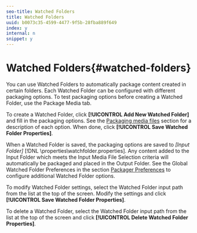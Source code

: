 ```yaml
---
seo-title: Watched Folders
title: Watched Folders
uuid: b0073c35-4599-4477-9f5b-28fba889f649
index: y
internal: n
snippet: y
---
```


# Watched Folders{#watched-folders}

You can use Watched Folders to automatically package content created in certain folders. Each Watched Folder can be configured with different packaging options. To test packaging options before creating a Watched Folder, use the Package Media tab.

To create a Watched Folder, click **[!UICONTROL Add New Watched Folder]** and fill in the packaging options. See the [Packaging media files](c_xgep_using-aaxs-for-protecting-content-packaging-media-files.md) section for a description of each option. When done, click **[!UICONTROL Save Watched Folder Properties]**.

When a Watched Folder is saved, the packaging options are saved to *[Input Folder]* [!DNL \properties\watchfolder.properties]. Any content added to the Input Folder which meets the Input Media File Selection criteria will automatically be packaged and placed in the Output Folder. See the Global Watched Folder Preferences in the section [Packager Preferences](c_xgep_using-aaxs-ref-impl-initial-fam-setup-pkg-prefs.md) to configure additional Watched Folder options.

To modify Watched Folder settings, select the Watched Folder input path from the list at the top of the screen. Modify the settings and click **[!UICONTROL Save Watched Folder Properties]**.

To delete a Watched Folder, select the Watched Folder input path from the list at the top of the screen and click **[!UICONTROL Delete Watched Folder Properties]**. 
